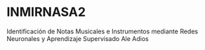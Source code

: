 # INMIRNASA2
Identificación de Notas Musicales e Instrumentos mediante Redes Neuronales y Aprendizaje Supervisado Ale Adios
